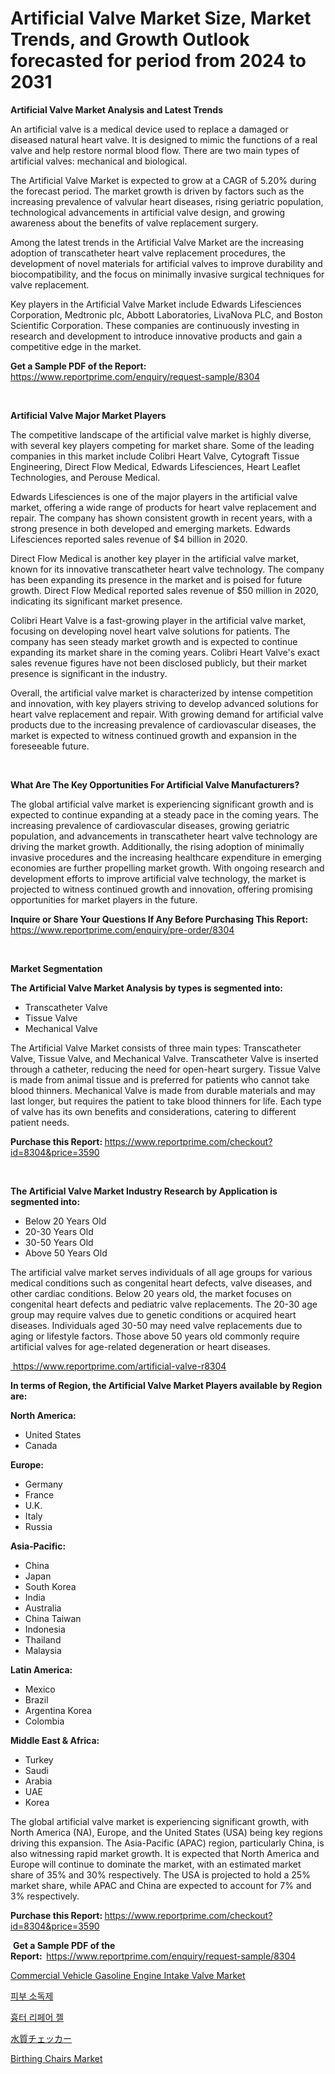 <p><h1>Artificial Valve Market Size, Market Trends, and Growth Outlook forecasted for period from 2024 to 2031</h1></p><p><strong>Artificial Valve Market Analysis and Latest Trends</strong></p>
<p><p>An artificial valve is a medical device used to replace a damaged or diseased natural heart valve. It is designed to mimic the functions of a real valve and help restore normal blood flow. There are two main types of artificial valves: mechanical and biological.</p><p>The Artificial Valve Market is expected to grow at a CAGR of 5.20% during the forecast period. The market growth is driven by factors such as the increasing prevalence of valvular heart diseases, rising geriatric population, technological advancements in artificial valve design, and growing awareness about the benefits of valve replacement surgery.</p><p>Among the latest trends in the Artificial Valve Market are the increasing adoption of transcatheter heart valve replacement procedures, the development of novel materials for artificial valves to improve durability and biocompatibility, and the focus on minimally invasive surgical techniques for valve replacement.</p><p>Key players in the Artificial Valve Market include Edwards Lifesciences Corporation, Medtronic plc, Abbott Laboratories, LivaNova PLC, and Boston Scientific Corporation. These companies are continuously investing in research and development to introduce innovative products and gain a competitive edge in the market.</p></p>
<p><strong>Get a Sample PDF of the Report:&nbsp;</strong> <a href="https://www.reportprime.com/enquiry/request-sample/8304">https://www.reportprime.com/enquiry/request-sample/8304</a></p>
<p>&nbsp;</p>
<p><strong>Artificial Valve Major Market Players</strong></p>
<p><p>The competitive landscape of the artificial valve market is highly diverse, with several key players competing for market share. Some of the leading companies in this market include Colibri Heart Valve, Cytograft Tissue Engineering, Direct Flow Medical, Edwards Lifesciences, Heart Leaflet Technologies, and Perouse Medical.</p><p>Edwards Lifesciences is one of the major players in the artificial valve market, offering a wide range of products for heart valve replacement and repair. The company has shown consistent growth in recent years, with a strong presence in both developed and emerging markets. Edwards Lifesciences reported sales revenue of $4 billion in 2020.</p><p>Direct Flow Medical is another key player in the artificial valve market, known for its innovative transcatheter heart valve technology. The company has been expanding its presence in the market and is poised for future growth. Direct Flow Medical reported sales revenue of $50 million in 2020, indicating its significant market presence.</p><p>Colibri Heart Valve is a fast-growing player in the artificial valve market, focusing on developing novel heart valve solutions for patients. The company has seen steady market growth and is expected to continue expanding its market share in the coming years. Colibri Heart Valve's exact sales revenue figures have not been disclosed publicly, but their market presence is significant in the industry.</p><p>Overall, the artificial valve market is characterized by intense competition and innovation, with key players striving to develop advanced solutions for heart valve replacement and repair. With growing demand for artificial valve products due to the increasing prevalence of cardiovascular diseases, the market is expected to witness continued growth and expansion in the foreseeable future.</p></p>
<p>&nbsp;</p>
<p><strong>What Are The Key Opportunities For Artificial Valve Manufacturers?</strong></p>
<p><p>The global artificial valve market is experiencing significant growth and is expected to continue expanding at a steady pace in the coming years. The increasing prevalence of cardiovascular diseases, growing geriatric population, and advancements in transcatheter heart valve technology are driving the market growth. Additionally, the rising adoption of minimally invasive procedures and the increasing healthcare expenditure in emerging economies are further propelling market growth. With ongoing research and development efforts to improve artificial valve technology, the market is projected to witness continued growth and innovation, offering promising opportunities for market players in the future.</p></p>
<p><strong>Inquire or Share Your Questions If Any Before Purchasing This Report:</strong> <a href="https://www.reportprime.com/enquiry/pre-order/8304">https://www.reportprime.com/enquiry/pre-order/8304</a></p>
<p>&nbsp;</p>
<p><strong>Market Segmentation</strong></p>
<p><strong>The Artificial Valve Market Analysis by types is segmented into:</strong></p>
<p><ul><li>Transcatheter Valve</li><li>Tissue Valve</li><li>Mechanical Valve</li></ul></p>
<p><p>The Artificial Valve Market consists of three main types: Transcatheter Valve, Tissue Valve, and Mechanical Valve. Transcatheter Valve is inserted through a catheter, reducing the need for open-heart surgery. Tissue Valve is made from animal tissue and is preferred for patients who cannot take blood thinners. Mechanical Valve is made from durable materials and may last longer, but requires the patient to take blood thinners for life. Each type of valve has its own benefits and considerations, catering to different patient needs.</p></p>
<p><strong>Purchase this Report:&nbsp;</strong><a href="https://www.reportprime.com/checkout?id=8304&price=3590">https://www.reportprime.com/checkout?id=8304&price=3590</a></p>
<p>&nbsp;</p>
<p><strong>The Artificial Valve Market Industry Research by Application is segmented into:</strong></p>
<p><ul><li>Below 20 Years Old</li><li>20-30 Years Old</li><li>30-50 Years Old</li><li>Above 50 Years Old</li></ul></p>
<p><p>The artificial valve market serves individuals of all age groups for various medical conditions such as congenital heart defects, valve diseases, and other cardiac conditions. Below 20 years old, the market focuses on congenital heart defects and pediatric valve replacements. The 20-30 age group may require valves due to genetic conditions or acquired heart diseases. Individuals aged 30-50 may need valve replacements due to aging or lifestyle factors. Those above 50 years old commonly require artificial valves for age-related degeneration or heart diseases.</p></p>
<p><a href="https://www.reportprime.com/artificial-valve-r8304">&nbsp;https://www.reportprime.com/artificial-valve-r8304</a></p>
<p><strong>In terms of Region, the Artificial Valve Market Players available by Region are:</strong></p>
<p>
    <p> <strong> North America: </strong>
        <ul>
            <li>United States</li>
            <li>Canada</li>
        </ul>
        </p> 
    <p> <strong> Europe: </strong>
        <ul>
            <li>Germany</li>
            <li>France</li>
            <li>U.K.</li>
            <li>Italy</li>
            <li>Russia</li>
        </ul>
        </p> 
    <p> <strong> Asia-Pacific: </strong>
        <ul>
            <li>China</li>
            <li>Japan</li>
            <li>South Korea</li>
            <li>India</li>
            <li>Australia</li>
            <li>China Taiwan</li>
            <li>Indonesia</li>
            <li>Thailand</li>
            <li>Malaysia</li>
        </ul>
        </p> 
    <p> <strong> Latin America: </strong>
        <ul>
            <li>Mexico</li>
            <li>Brazil</li>
            <li>Argentina Korea</li>
            <li>Colombia</li>
        </ul>
        </p> 
    <p> <strong> Middle East & Africa: </strong>
        <ul>
            <li>Turkey</li>
            <li>Saudi</li>
            <li>Arabia</li>
            <li>UAE</li>
            <li>Korea</li>
        </ul>
    </p>
    </p>
<p><p>The global artificial valve market is experiencing significant growth, with North America (NA), Europe, and the United States (USA) being key regions driving this expansion. The Asia-Pacific (APAC) region, particularly China, is also witnessing rapid market growth. It is expected that North America and Europe will continue to dominate the market, with an estimated market share of 35% and 30% respectively. The USA is projected to hold a 25% market share, while APAC and China are expected to account for 7% and 3% respectively.</p></p>
<p><strong>Purchase this Report: </strong><a href="https://www.reportprime.com/checkout?id=8304&price=3590">https://www.reportprime.com/checkout?id=8304&price=3590</a></p>
<p>&nbsp;<strong>Get a Sample PDF of the Report:&nbsp;&nbsp;</strong><a href="https://www.reportprime.com/enquiry/request-sample/8304">https://www.reportprime.com/enquiry/request-sample/8304</a></p>
<p><strong></strong></p>
<p><p><a href="https://www.linkedin.com/pulse/insights-commercial-vehicle-gasoline-engine-intake-valve-hvnwe">Commercial Vehicle Gasoline Engine Intake Valve Market</a></p><p><a href="https://github.com/ConstantinVon/Market-Research-Report-List-1/blob/main/344543672995.md">피부 소독제</a></p><p><a href="https://github.com/sammyUltyylrich9067856/Market-Research-Report-List-1/blob/main/903552872994.md">흉터 리페어 젤</a></p><p><a href="https://github.com/hardee896/Market-Research-Report-List-1/blob/main/943365477205.md">水質チェッカー</a></p><p><a href="https://github.com/RebekaAnderson14/Market-Research-Report-List-1/blob/main/birthing-chairs-market.md">Birthing Chairs Market</a></p></p>